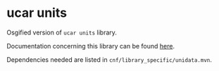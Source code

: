 # ucar units

Osgified version of `ucar units` library.

Documentation concerning this library can be found [here](https://www.unidata.ucar.edu/software/udunits/).

Dependencies needed are listed in `cnf/library_specific/unidata.mvn`.
